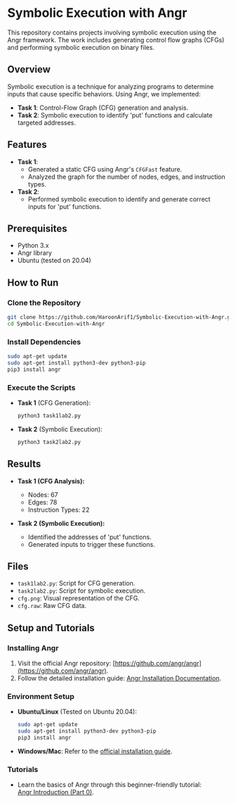 # Symbolic Execution with Angr

This repository contains projects involving symbolic execution using the Angr framework. The work includes generating control flow graphs (CFGs) and performing symbolic execution on binary files.

## Overview
Symbolic execution is a technique for analyzing programs to determine inputs that cause specific behaviors. Using Angr, we implemented:
- **Task 1**: Control-Flow Graph (CFG) generation and analysis.
- **Task 2**: Symbolic execution to identify 'put' functions and calculate targeted addresses.

## Features
- **Task 1**:
  - Generated a static CFG using Angr's `CFGFast` feature.
  - Analyzed the graph for the number of nodes, edges, and instruction types.
- **Task 2**:
  - Performed symbolic execution to identify and generate correct inputs for 'put' functions.

## Prerequisites
- Python 3.x
- Angr library
- Ubuntu (tested on 20.04)

## How to Run
### Clone the Repository
```bash
git clone https://github.com/HaroonArif1/Symbolic-Execution-with-Angr.git
cd Symbolic-Execution-with-Angr
```

### Install Dependencies
```bash
sudo apt-get update
sudo apt-get install python3-dev python3-pip
pip3 install angr
```

### Execute the Scripts
- **Task 1** (CFG Generation):
  ```bash
  python3 task1lab2.py
  ```
- **Task 2** (Symbolic Execution):
  ```bash
  python3 task2lab2.py
  ```

## Results
- **Task 1 (CFG Analysis):**
  - Nodes: 67
  - Edges: 78
  - Instruction Types: 22

- **Task 2 (Symbolic Execution):**
  - Identified the addresses of 'put' functions.
  - Generated inputs to trigger these functions.

## Files
- `task1lab2.py`: Script for CFG generation.
- `task2lab2.py`: Script for symbolic execution.
- `cfg.png`: Visual representation of the CFG.
- `cfg.raw`: Raw CFG data.

## Setup and Tutorials
### Installing Angr
1. Visit the official Angr repository: [https://github.com/angr/angr](https://github.com/angr/angr).
2. Follow the detailed installation guide: [Angr Installation Documentation](https://docs.angr.io/introductory-errata/install).

### Environment Setup
- **Ubuntu/Linux** (Tested on Ubuntu 20.04):
  ```bash
  sudo apt-get update
  sudo apt-get install python3-dev python3-pip
  pip3 install angr
  ```
- **Windows/Mac**: Refer to the [official installation guide](https://docs.angr.io/introductory-errata/install).

### Tutorials
- Learn the basics of Angr through this beginner-friendly tutorial:  
  [Angr Introduction (Part 0)](https://blog.notso.pro/2019-03-20-angr-introduction-part0/).
